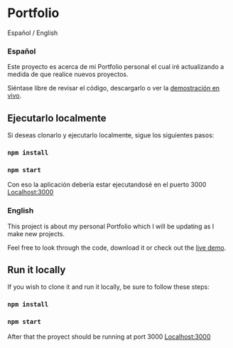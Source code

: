 # Portfolio

Español / English 

### Español

Este proyecto es acerca de mi Portfolio personal el cual iré actualizando a medida de que realice nuevos proyectos.

Siéntase libre de revisar el código, descargarlo o ver la [demostración en vivo](https://tomasdim.github.io/Portfolio/).

## Ejecutarlo localmente

Si deseas clonarlo y ejecutarlo localmente, sigue los siguientes pasos:
### `npm install`
### `npm start`

Con eso la aplicación debería estar ejecutandosé en el puerto 3000 [Localhost:3000](http://localhost:3000)

### English

This project is about my personal Portfolio which I will be updating as I make new projects.

Feel free to look through the code, download it or check out the [live demo](https://tomasdim.github.io/Portfolio/).

## Run it locally

If you wish to clone it and run it locally, be sure to follow these steps:

### `npm install`
### `npm start`

After that the proyect should be running at port 3000  [Localhost:3000](http://localhost:3000)
